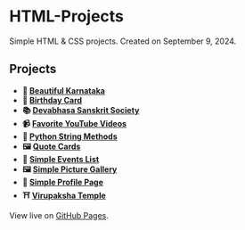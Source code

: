 # HTML-Projects

Simple HTML & CSS projects. Created on September 9, 2024.

## Projects

- **🌅 [Beautiful Karnataka](https://k26rahul.github.io/HTML-Projects/beautiful-karnataka)**
- **🎂 [Birthday Card](https://k26rahul.github.io/HTML-Projects/birthday-card)**
- **📚 [Devabhasa Sanskrit Society](https://k26rahul.github.io/HTML-Projects/devabhasa-sanskrit-society)**
- **📹 [Favorite YouTube Videos](https://k26rahul.github.io/HTML-Projects/favorite-youtube-videos)**
- **🐍 [Python String Methods](https://k26rahul.github.io/HTML-Projects/python-string-methods)**
- **🖼️ [Quote Cards](https://k26rahul.github.io/HTML-Projects/quote-cards)**
- **📅 [Simple Events List](https://k26rahul.github.io/HTML-Projects/simple-events-list)**
- **🖼️ [Simple Picture Gallery](https://k26rahul.github.io/HTML-Projects/simple-picture-gallery)**
- **👤 [Simple Profile Page](https://k26rahul.github.io/HTML-Projects/simple-profile-page)**
- **⛩️ [Virupaksha Temple](https://k26rahul.github.io/HTML-Projects/virupaksha-temple)**

View live on [GitHub Pages](https://k26rahul.github.io/HTML-Projects).
